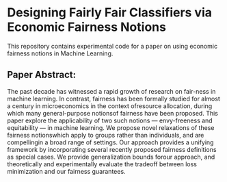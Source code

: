 # Designing Fairly Fair Classifiers via Economic Fairness Notions

This repository contains experimental code for a paper on using economic fairness notions in Machine Learning. 

## Paper Abstract:
The past decade has witnessed a rapid growth of research on fair-ness in machine learning. 
In contrast, fairness has been formally studied for almost a century in microeconomics in the context ofresource allocation, 
during which many general-purpose notionsof fairness have been proposed. This paper explore the applicability 
of two such notions — envy-freeness and equitability — in machine learning. We propose novel relaxations of these 
fairness notionswhich apply to groups rather than individuals, and are compellingin a broad range of settings. 
Our approach provides a unifying framework by incorporating several recently proposed fairness definitions as special cases. 
We provide generalization bounds forour approach, and theoretically and experimentally evaluate the tradeoff between loss 
minimization and our fairness guarantees.
